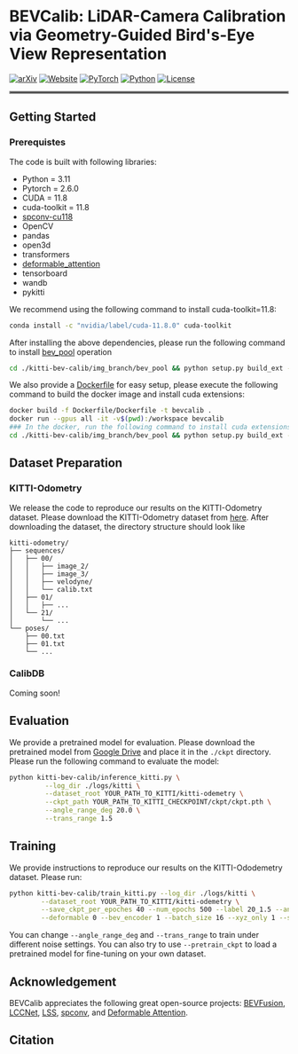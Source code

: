 # BEVCalib: LiDAR-Camera Calibration via Geometry-Guided Bird's-Eye View Representation

[![arXiv](https://img.shields.io/badge/arXiv-2406.09246-df2a2a.svg?style=for-the-badge)](https://arxiv.org/abs/2406.09246) [![Website](https://img.shields.io/badge/Website-BEVCalib-blue?style=for-the-badge)](https://cisl.ucr.edu/BEVCalib) [![PyTorch](https://img.shields.io/badge/PyTorch-2.6.0-EE4C2C.svg?style=for-the-badge&logo=pytorch)](https://pytorch.org/get-started/locally/) [![Python](https://img.shields.io/badge/python-3.11-yellow?style=for-the-badge)](https://www.python.org) [![License](https://img.shields.io/github/license/TRI-ML/prismatic-vlms?style=for-the-badge)](LICENSE)

<hr style="border: 2px solid gray;"></hr>

## Getting Started

### Prerequistes

The code is built with following libraries:

- Python = 3.11
- Pytorch = 2.6.0
- CUDA = 11.8
- cuda-toolkit = 11.8
- [spconv-cu118](https://github.com/traveller59/spconv)
- OpenCV
- pandas
- open3d
- transformers
- [deformable_attention](https://github.com/lucidrains/deformable-attention)
- tensorboard
- wandb
- pykitti

We recommend using the following command to install cuda-toolkit=11.8:
```bash
conda install -c "nvidia/label/cuda-11.8.0" cuda-toolkit
```

After installing the above dependencies, please run the following command to install [bev_pool](https://github.com/mit-han-lab/bevfusion) operation
```bash
cd ./kitti-bev-calib/img_branch/bev_pool && python setup.py build_ext --inplace
```

We also provide a [Dockerfile](Dockerfile/Dockerfile) for easy setup, please execute the following command to build the docker image and install cuda extensions:
```bash
docker build -f Dockerfile/Dockerfile -t bevcalib .
docker run --gpus all -it -v$(pwd):/workspace bevcalib
### In the docker, run the following command to install cuda extensions
cd ./kitti-bev-calib/img_branch/bev_pool && python setup.py build_ext --inplace
```

## Dataset Preparation
### KITTI-Odometry
We release the code to reproduce our results on the KITTI-Odometry dataset. Please download the KITTI-Odometry dataset from [here](https://www.cvlibs.net/datasets/kitti/eval_odometry.php). After downloading the dataset, the directory structure should look like
```tree
kitti-odometry/
├── sequences/         
│   ├── 00/            
│   │   ├── image_2/  
│   │   ├── image_3/   
│   │   ├── velodyne/
│   │   └── calib.txt 
│   ├── 01/
│   │   ├── ...
│   └── 21/
│       └── ...
└── poses/            
    ├── 00.txt        
    ├── 01.txt
    └── ...
```

### CalibDB
Coming soon!

## Evaluation
We provide a pretrained model for evaluation. Please download the pretrained model from [Google Drive](https://drive.google.com/drive/folders/1r9RkZATm9-7vh5buoB1YSDuL3_DslxZ3?usp=share_link) and place it in the `./ckpt` directory. Please run the following command to evaluate the model:
```bash
python kitti-bev-calib/inference_kitti.py \
         --log_dir ./logs/kitti \
         --dataset_root YOUR_PATH_TO_KITTI/kitti-odemetry \
         --ckpt_path YOUR_PATH_TO_KITTI_CHECKPOINT/ckpt/ckpt.pth \
         --angle_range_deg 20.0 \
         --trans_range 1.5
```

## Training
We provide instructions to reproduce our results on the KITTI-Ododemetry dataset. Please run: 
```bash
python kitti-bev-calib/train_kitti.py --log_dir ./logs/kitti \
        --dataset_root YOUR_PATH_TO_KITTI/kitti-odemetry \
        --save_ckpt_per_epoches 40 --num_epochs 500 --label 20_1.5 --angle_range_deg 20 --trans_range 1.5 \
        --deformable 0 --bev_encoder 1 --batch_size 16 --xyz_only 1 --scheduler 1 --lr 1e-4 --step_size 80
```
You can change `--angle_range_deg` and `--trans_range` to train under different noise settings. You can also try to use `--pretrain_ckpt` to load a pretrained model for fine-tuning on your own dataset.

## Acknowledgement
BEVCalib appreciates the following great open-source projects: [BEVFusion](https://github.com/mit-han-lab/bevfusion?tab=readme-ov-file), [LCCNet](https://github.com/IIPCVLAB/LCCNet), [LSS](https://github.com/nv-tlabs/lift-splat-shoot), [spconv](https://github.com/traveller59/spconv), and [Deformable Attention](https://github.com/lucidrains/deformable-attention).

## Citation
```bibtex
```
